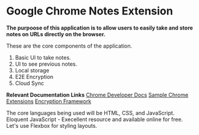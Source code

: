 # Google Chrome Notes Extension

**The purpoose of this application is to allow users to easily take and store notes on URLs directly on the browser.**

These are the core components of the application.

1. Basic UI to take notes.
2. UI to see previous notes.
3. Local storage
4. E2E Encryption
5. Cloud Sync

**Relevant Documentation Links**
[Chrome Developer Docs](https://developer.chrome.com/docs/extensions/mv3/)
[Sample Chrome Extensions](https://github.com/GoogleChrome/chrome-extensions-samples)
[Encryption Framework](https://keys.pub/)

The core languages being used will be HTML, CSS, and JavaScript.
Eloquent JavaScript - Execellent resource and available online for free.
Let's use Flexbox for styling layouts. 
